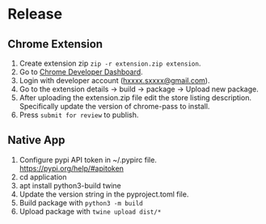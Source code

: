 # Release

## Chrome Extension

1. Create extension zip `zip -r extension.zip extension`.
2. Go to [Chrome Developer Dashboard](https://chrome.google.com/webstore/devconsole).
3. Login with developer account (hxxxx.sxxxx@gmail.com).
4. Go to the extension details -> build -> package -> Upload new package.
5. After uploading the extension.zip file edit the store listing description.
   Specifically update the version of chrome-pass to install.
6. Press `submit for review` to publish.

## Native App

1. Configure pypi API token in ~/.pypirc file.
     https://pypi.org/help/#apitoken
2. cd application
3. apt install python3-build twine
4. Update the version string in the pyproject.toml file.
5. Build package with `python3 -m build`
6. Upload package with `twine upload dist/*`
